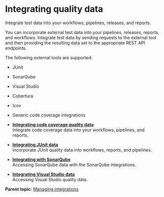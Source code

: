 # Integrating quality data

Integrate test data into your workflows, pipelines, releases, and reports.

You can incorporate external test data into your pipelines, releases, reports, and workflows. Integrate test data by sending requests to the external tool and then providing the resulting data set to the appropriate REST API endpoints.

The following external tools are supported:

-   JUnit
-   SonarQube
-   Visual Studio
-   Cobertura
-   Icov
-   Generic code coverage integrations

-   **[Integrating code coverage quality data](../topics/quality-code-cover.md)**  
Integrate code coverage data into your workflows, pipelines, and reports.
-   **[Integrating JUnit data](../topics/quality-junit-data.md)**  
Incorporate JUnit quality data into workflows, reports, and pipelines.
-   **[Integrating with SonarQube](../topics/quality-sonarqube.md)**  
Accessing SonarQube data with the SonarQube integrations.
-   **[Integrating Visual Studio data](../topics/quality-vStudio.md)**  
Accessing Visual Studio quality data.

**Parent topic:** [Managing integrations](../topics/c_node_integrations.md)

